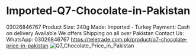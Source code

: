 # Imported-Q7-Chocolate-in-Pakistan
03026846767  Product Size: 240g  Made: Imported - Turkey  Payment: Cash on delivery Available We offers Shipping on all over Pakistan  Contact Us: WhatsApp: 03026846767
https://teletrade.com.pk/product/q7-chocolate-price-in-pakistan
![Q7_Chocolate_Price_in_Pakistan](https://github.com/user-attachments/assets/b4a44928-c429-4d99-9c2b-0250935e4e2d)

